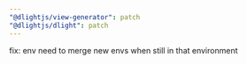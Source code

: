 ```yaml
---
"@dlightjs/view-generator": patch
"@dlightjs/dlight": patch
---
```


fix: env need to merge new envs when still in that environment

